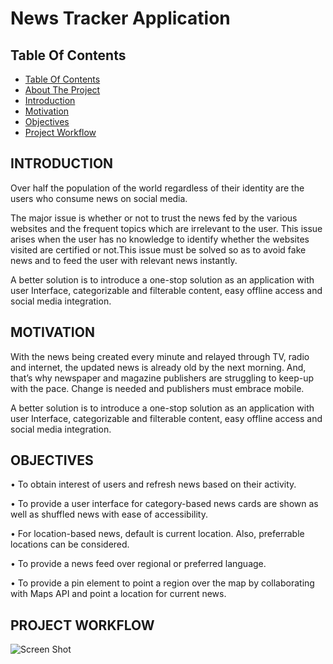 
# News Tracker Application

## Table Of Contents

- [Table Of Contents](#table-of-contents)
- [About The Project](#about-the-project)
- [Introduction](#introduction)
- [Motivation](#motivation)
- [Objectives](#objectives)
- [Project Workflow](#project-workflow)
## INTRODUCTION
 
Over half the population of the world regardless of their identity are the users who consume news on social media.

The major issue is whether or not to trust the news fed by the various websites and the frequent topics which are irrelevant to the user. This issue arises when the user has no knowledge to identify whether the websites visited are certified or not.This issue must be solved so as to avoid fake news and to feed the user with relevant news instantly.

A better solution is to introduce a one-stop solution as an application with user Interface, categorizable and filterable content, easy offline access and social media integration.


## MOTIVATION
 
With the news being created every minute and relayed through TV, radio and internet, the updated news is already old by the next morning. And, that’s why newspaper and magazine publishers are struggling to keep-up with the pace. Change is needed and publishers must embrace mobile.

A better solution is to introduce a one-stop solution as an application with user Interface, categorizable and filterable content, easy offline access and social media integration.


## OBJECTIVES
    
•	To obtain interest of users and refresh news based on their activity.

•	To provide a user interface for category-based news cards are shown as well as shuffled news with ease of accessibility.

•	For location-based news, default is current location. Also, preferrable locations can be considered.

•	To provide a news feed over regional or preferred language.

•	To provide a pin element to point a region over the map by collaborating with Maps API and point a location for     current news.


## PROJECT WORKFLOW
![Screen Shot](assessments/Team%20Lead/Assignment%201/images/screenshot.png)




